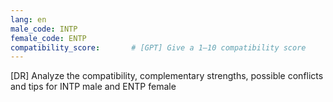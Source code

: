 ```yaml
---
lang: en
male_code: INTP
female_code: ENTP
compatibility_score:       # [GPT] Give a 1–10 compatibility score
---
```


[DR] Analyze the compatibility, complementary strengths, possible conflicts and tips for INTP male and ENTP female


